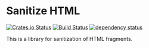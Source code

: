 # Sanitize HTML

[![Crates.io Status](https://img.shields.io/crates/v/sanitize_html.svg)](https://crates.io/crates/sanitize_html)
[![Build Status](https://secure.travis-ci.org/andy128k/sanitize-html-rs.png?branch=master)](https://travis-ci.org/andy128k/sanitize-html-rs)
[![dependency status](https://deps.rs/repo/github/andy128k/sanitize-html-rs/status.svg)](https://deps.rs/repo/github/andy128k/sanitize-html-rs)

This is a library for sanitization of HTML fragments.
